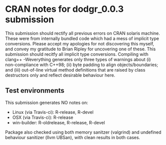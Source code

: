 # CRAN notes for dodgr_0.0.3 submission

This submission should rectify all previous errors on CRAN solaris machine.
These were from internally bundled code which had a mess of implicit
type conversions. Please accept my apologies for not discovering this myself,
and convey my gratitude to Brian Ripley for uncovering one of these. This
submission should recitfy all implicit type conversions. Compiling with clang++
-Weverything generates only three types of warnings about (i) non-compliance with
C++98; (ii) byte padding to align objects/boundaries; and (iii) out-of-line
virtual method definitions that are raised by class destructors only and reflect
desirable behaviour here.

## Test environments

This submission generates NO notes on:
* Linux (via Travis-ci): R-release, R-devel
* OSX (via Travis-ci): R-release
* win-builder: R-oldrelease, R-release, R-devel

Package also checked using both memory sanitzer (valgrind) and undefined behaviour
sanitizer (llvm UBSan), with clean results in both cases.
